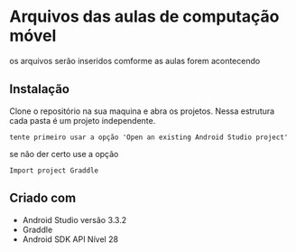 # Arquivos das aulas de computação móvel
os arquivos serão inseridos comforme as aulas forem acontecendo

## Instalação

Clone o repositório na sua maquina e abra os projetos.
Nessa estrutura cada pasta é um projeto independente.

```
tente primeiro usar a opção 'Open an existing Android Studio project'
```
se não der certo use a opção

```
Import project Graddle
```

## Criado com 
* Android Studio versão 3.3.2
* Graddle
* Android SDK API Nível 28
